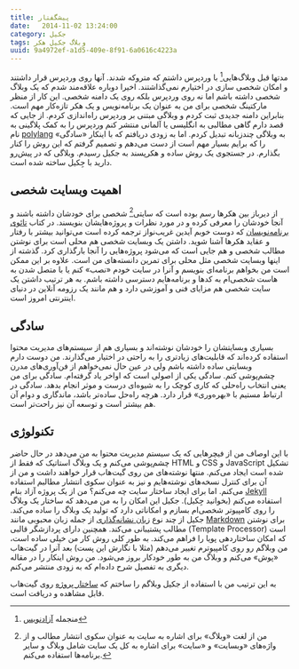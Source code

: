```yaml
---
title: پیشگفتار
date:   2014-11-02 13:24:00
category: جکیل
tags: وبلاگ جکیل هکر
uuid: 9a4972ef-a1d5-409e-8f91-6a0616c4223a
---
```


مدتها قبل وبلاگ‌هایی[^1] با وردپرس داشتم که متروکه شدند. آنها روی وردپرس قرار داشتند و امکان شخصی سازی در اختیارم نمی‌گذاشتند. اخیرا دوباره علاقه‌مند شدم که یک وبلاگ شخصی داشته باشم اما نه روی وردپرس بلکه روی یک دامنه شخصی. این کار از منظر مارکتینگ شخصی برای من به عنوان یک برنامه‌نویس و یک هکر تازه‌کار مهم است. بنابراین دامنه جدیدی ثبت کردم و وبلاگی مبتنی بر وردپرس راه‌اندازی کردم. از جایی که قصد دارم گاهی مطالبی به انگلیسی یا آلمانی منتشر کنم وردپرس را به کمک پلاگینی به نام [polylang](https://wordpress.org/plugins/polylang/) به وبلاگی چندزبانه تبدیل کردم. اما به زودی دریافتم که با اینکار «سادگی» را که برایم بسیار مهم است از دست می‌دهم و تصمیم گرفتم که این روش را کنار بگذارم. در جستجوی یک روش ساده‌ و هکرپسند به جکیل رسیدم. وبلاگی که در پیش‌رو دارید با جِکیل ساخته شده است.


## اهمیت وبسایت شخصی
از دیرباز بین هکرها رسم بوده است که سایتی[^2] شخصی برای خودشان داشته باشند و آنجا خودشان را معرفی کرده و در مورد نظرات و پروژه‌هایشان بنویسند. در کتاب [تائوی برنامه‌نویسان](http://aidinhut.com/fa/books/the_tao_of_programming.pdf) که دوست خوبم آیدین غریب‌نواز ترجمه کرده است می‌توانید بیشتر با رفتار و عقاید هکرها آشنا شوید. داشتن یک وبسایت شخصی هم محلی است برای نوشتن مطالب شخصی و هم جایی است که می‌شود پروژه‌هایی را آنجا بارگذاری کرد. گذشته از اینها وبسایت شخصی مثل محلی برای تمرین دانسته‌های من است. علاوه بر این ممکن است من بخواهم برنامه‌ای بنویسم و آنرا در سایت خودم «نصب» کنم یا با متصل شدن به هاست شخصی‌ام به کدها و برنامه‌هایم دسترسی داشته باشم. به هر ترتیب داشتن یک سایت شخصی هم مزایای فنی و آموزشی دارد و هم مانند یک رزومه آنلاین در دنیای اینترنتی امروز است.

## سادگی
 بسیاری وبسایتشان را خودشان نوشته‌اند و بسیاری هم از سیستم‌های مدیریت محتوا استفاده کرده‌اند که قابلیت‌های زیادتری را به راحتی در اختیار می‌گذارند. من دوست دارم وبسایتی ساده داشته باشم ولی در عین حال نمی‌خواهم از فن‌آوری‌های مدرن چشم‌پوشی کنم. سادگی یکی از اصولی است که اواخر یاد گرفته‌ام. سادگی برای من یعنی انتخاب راه‌حلی که کاری کوچک را به شیوه‌ای درست و موثر انجام بدهد. سادگی در ارتباط مستیم با «بهره‌وری» قرار دارد. هرچه راه‌حل ساده‌تر باشد، ماندگاری و دوام آن هم بیشتر است و توسعه آن نیز راحت‌تر است.

## تکنولوژی
با این اوصاف من از فیچرهایی که یک سیستم مدیریت محتوا به من می‌دهد در حال حاضر چشم‌پوشی می‌کنم و یک وبلاگ استاتیک که فقط از HTML و CSS و JavaScript تشکیل شده است ایجاد می‌کنم. منتها نوشته‌های من روی گیت‌هاب قرار خواهند داشت و من از آن برای کنترل نسخه‌های نوشته‌هایم و نیز به عنوان سکوی انتشار مطالبم استفاده می‌کنم.
اما برای ایجاد ساختار سایت چه می‌کنم؟ من از یک پروژه آزاد بنام [Jekyll](http://jekyllrb.com/) استفاده می‌کنم (بخوانید جِکیل). جکیل این امکان را به من می‌دهد که ساختار یک وبلاگ را روی کامپیوتر شخصی‌ام بسازم و امکاناتی دارد که تولید یک وبلاگ را ساده می‌کند. جکیل از چند نوع [زبان‌ نشانه‌گذاری](http://fa.wikipedia.org/wiki/%D8%B2%D8%A8%D8%A7%D9%86_%D9%86%D8%B4%D8%A7%D9%86%D9%87%E2%80%8C%DA%AF%D8%B0%D8%A7%D8%B1%DB%8C) از جمله زبان محبوبی مانند [Markdown](https://help.github.com/articles/markdown-basics/) برای نوشتن مطالب پشتیبانی می‌کند. همچنین دارای پردازشگر قالبی (Template Processor) است که امکان ساختاردهی پویا را فراهم می‌کند. به طور کلی روش کار من خیلی ساده است، من وبلاگم رو روی کامپیوترم تغییر می‌دهم (مثلا با نگارش این پست) بعد آنرا در گیت‌هاب «پوش» می‌کنم و وبلاگ من به طور خودکار بروز می‌شود. من روش اینکار را در مقاله دیگری به تفصیل شرح داده‌ام که به زودی منتشر می‌کنم.

به این ترتیب من با استفاده از جکیل وبلاگم را ساختم که [ساختار پروژه](https://github.com/mehdisadeghi/mehdix.org) روی گیت‌هاب قابل مشاهده و دریافت است.

[^1]: منجمله [آزادنویس](http://azadnevis.wordpress.com/)
[^2]: من از لغت «وبلاگ» برای اشاره به سایت به عنوان سکوی انتشار مطالب و از واژه‌های «وبسایت» و «سایت» برای اشاره به کل یک سایت شامل وبلاگ و سایر برنامه‌ها استفاده می‌کنم.
